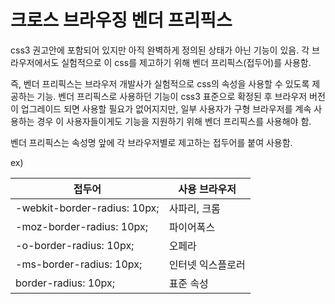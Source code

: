 # 크로스 브라우징 벤더 프리픽스

css3 권고안에 포함되어 있지만 아직 완벽하게 정의된 상태가 아닌 기능이 있음. 각 브라우저에서도 실험적으로 이 css를 제고하기 위해 벤더 프리픽스(접두어)를 사용함.

즉, 벤더 프리픽스는 브라우저 개발사가 실험적으로 css의 속성을 사용할 수 있도록 제공하는 기능. 벤더 프리픽스로 사용하던 기능이 css3 표준으로 확정된 후 브라우저 버전이 업그레이드 되면 사용할 필요가 없어지지만, 일부 사용자가 구형 브라우저를 계속 사용하는 경우 이 사용자들이게도 기능을 지원하기 위해 벤더 프리픽스를 사용해야 함.

벤더 프리픽스는 속성명 앞에 각 브라우저별로 제고하는 접두어를 붙여 사용함.

ex)

| 접두어                       | 사용 브라우저     |
| ---------------------------- | ----------------- |
| -webkit-border-radius: 10px; | 사파리, 크롬      |
| -moz-border-radius: 10px;    | 파이어폭스        |
| -o-border-radius: 10px;      | 오페라            |
| -ms-border-radius: 10px;     | 인터넷 익스플로러 |
| border-radius: 10px;         | 표준 속성         |

